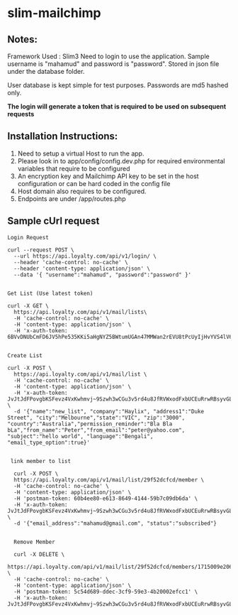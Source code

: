 # slim-mailchimp

Notes:
-----
Framework Used : Slim3
Need to login to use the application. Sample username is "mahamud" and password is "password". Stored in json file under the database 
folder. 

User database is kept simple for test purposes. Passwords are md5 hashed only.

**The login will generate a token that is required to be used on subsequent requests**

Installation Instructions:
-------------------------

1. Need to setup a virtual Host to run the app.
2. Please look in to app/config/config.dev.php for required environmental variables that require to be configured
3. An encryption key and Mailchimp API key to be set in the host configuration or can be hard coded in the config file
4. Host domain also requires to be configured.
5. Endpoints are under /app/routes.php



Sample cUrl request
-------------------
```
Login Request

curl --request POST \
  --url https://api.loyalty.com/api/v1/login/ \
  --header 'cache-control: no-cache' \
  --header 'content-type: application/json' \
  --data '{ "username":"mahamud", "password":"password" }'


Get List (Use latest token)

curl -X GET \
  https://api.loyalty.com/api/v1/mail/lists\
  -H 'cache-control: no-cache' \
  -H 'content-type: application/json' \
  -H 'x-auth-token: 6BVvDNUbCmFD6JV5hPe535KKi5aHgNYZ5BWtumUGAn47MMWan2rEVU8tPcUyIjHvYVS4lV66~JnyT5AL2CKhDNxSFCIi7Y7y2ES~Q4NyV8S3CfV3heEYxd7kkYnF4lB6COp72Qpm80.YjdRweu26w9tcAcmdvLyQaqgszUPwAnT7waS.~iGFSBQCCmgIa5cXyr5A2Bm5h~9d8MLOD4CGhacZ4gT0J2C2ejKIcsLsRlXYmtT1xqMjaCjyiHVUO3zt'

  
Create List

curl -X POST \
  https://api.loyalty.com/api/v1/mail/list \
  -H 'cache-control: no-cache' \
  -H 'content-type: application/json' \
  -H 'x-auth-token: JvJtJdFPovgbKSFevz4VxKwhmvj~9Szwh3wCGu3v5rd4u8JfRVWxodFxbUCEuRrwRBsyvGLnXvQR73yMzE4zOnL2z8y4J0.DKnYzNb.waMa5Mtmp3IKmHDFZFzGvumeN.UlJHLk9Iy2I05R7dE.Ewv4t4XNNZiX4qk~ftmwamkdFkFoOQSt1Hxah6nJhuDdfXfxg8TjCim91H.nRl.bzyNDl0jQpaJ8ddGKMS0kf0jkAIM9GnuxJa3mx4di9my9c' \
  -d '{"name":"new_list", "company":"Haylix", "address1":"Duke Street", "city":"Melbourne","state":"VIC", "zip":"3000", "country":"Australia","permission_reminder":"Bla Bla bLa","from_name":"Peter","from_email":"peter@yahoo.com", "subject":"hello world", "language":"Bengali", "email_type_option":true}'

  
 link member to list

  curl -X POST \
  https://api.loyalty.com/api/v1/mail/list/29f52dcfcd/member \
  -H 'cache-control: no-cache' \
  -H 'content-type: application/json' \
  -H 'postman-token: 60b4ee80-e613-8649-4144-59b7c09db6da' \
  -H 'x-auth-token: JvJtJdFPovgbKSFevz4VxKwhmvj~9Szwh3wCGu3v5rd4u8JfRVWxodFxbUCEuRrwRBsyvGLnXvQR73yMzE4zOnL2z8y4J0.DKnYzNb.waMa5Mtmp3IKmHDFZFzGvumeN.UlJHLk9Iy2I05R7dE.Ewv4t4XNNZiX4qk~ftmwamkdFkFoOQSt1Hxah6nJhuDdfXfxg8TjCim91H.nRl.bzyNDl0jQpaJ8ddGKMS0kf0jkAIM9GnuxJa3mx4di9my9c' \
  -d '{"email_address":"mahamud@gmail.com", "status":"subscribed"}
  
  
  Remove Member
  
  curl -X DELETE \
  https://api.loyalty.com/api/v1/mail/list/29f52dcfcd/members/1715009e206a9a2f75678f8806bccf21 \
  -H 'cache-control: no-cache' \
  -H 'content-type: application/json' \
  -H 'postman-token: 5c54d689-ddec-3cf9-59e3-4b20002efcc1' \
  -H 'x-auth-token: JvJtJdFPovgbKSFevz4VxKwhmvj~9Szwh3wCGu3v5rd4u8JfRVWxodFxbUCEuRrwRBsyvGLnXvQR73yMzE4zOnL2z8y4J0.DKnYzNb.waMa5Mtmp3IKmHDFZFzGvumeN.UlJHLk9Iy2I05R7dE.Ewv4t4XNNZiX4qk~ftmwamkdFkFoOQSt1Hxah6nJhuDdfXfxg8TjCim91H.nRl.bzyNDl0jQpaJ8ddGKMS0kf0jkAIM9GnuxJa3mx4di9my9c'
  
 ``` 
